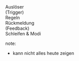 
<div class="grid-quarters">
    <div class="fragment white bg-color2">
    Auslöser <br>
    (Trigger)
    </div>
    <div class="fragment white bg-color4">
    Regeln
    </div>
    <div class="fragment white bg-color6">
    Rückmeldung <br> (Feedback)
    </div>
    <div class="fragment white bg-color8">
    Schleifen & Modi
    </div>
</div>

note:
- kann nicht alles heute zeigen